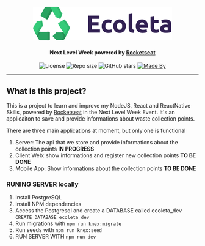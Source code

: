 <p align="center">
  <img src="./web/src/assets/logo.svg" alt="Ecoleta">
</p>

<h4 align="center">Next Level Week powered by <a href="https://rocketseat.com.br/" target="_blank">Rocketseat</a></h4>

<p align="center">
  <img alt="License" src="https://img.shields.io/badge/license-mit-success">
  <img alt="Repo size" src="https://img.shields.io/github/repo-size/jorgedjr21/ecoleta">
  <img alt="GitHub stars" src="https://img.shields.io/github/stars/jorgedjr21/ecoleta?style=social">
  <a href="https://www.linkedin.com/in/jorgejd21/" target="_blank"><img alt="Made By" src="https://img.shields.io/badge/made_by-jorgedjr21-blue"></a>
</p>
<hr/>

<h2> What is this project? </h2>
This is a project to learn and improve my NodeJS, React and ReactNative Skills, powered by <a href="https://rocketseat.com.br/" target="_blank">Rocketseat</a></strong> in the Next Level Week Event. It's an applicaiton to save and provide informations about waste collection points.

There are three main applications at moment, but only one is functional
<ol>
  <li>Server: The api that we store and provide informations about the collection points <strong>IN PROGRESS</strong></li>
  <li>Client Web: show informations and register new collection points <strong>TO BE DONE</strong></li>
  <li>Mobile App: Show informations about the collection points <strong>TO BE DONE</strong></li>
</ol>

<h3>RUNING SERVER locally</h3>

<ol>
  <li>Install PostgreSQL</li>
  <li>Install NPM dependencies</li>
  <li>Access the Postgresql and create a DATABASE called ecoleta_dev <code>CREATE DATABASE ecoleta_dev</code></li>
  <li>Run migrations with <code>npm run knex:migrate</code></li>
  <li>Run seeds with <code>npm run knex:seed</code></li>
  <li>RUN SERVER WITH <code>npm run dev</code></li>
<ol>